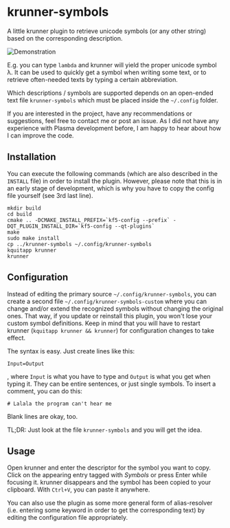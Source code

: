 # krunner-symbols

A little krunner plugin to retrieve unicode symbols (or any other string) based on the corresponding description.

![Demonstration](https://raw.githubusercontent.com/domschrei/krunner-symbols/master/demonstration.png)

E.g. you can type `lambda` and krunner will yield the proper unicode symbol λ. It can be used to quickly get a symbol when writing some text, or to retrieve often-needed texts by typing a certain abbreviation.

Which descriptions / symbols are supported depends on an open-ended text file `krunner-symbols` which must be placed inside the `~/.config` folder.

If you are interested in the project, have any recommendations or suggestions, feel free to contact me or post an issue. As I did not have any experience with Plasma development before, I am happy to hear about how I can improve the code.

## Installation

You can execute the following commands (which are also described in the `INSTALL` file) in order to install the plugin. However, please note that this is in an early stage of development, which is why you have to copy the config file yourself (see 3rd last line).
```
mkdir build
cd build
cmake .. -DCMAKE_INSTALL_PREFIX=`kf5-config --prefix` -DQT_PLUGIN_INSTALL_DIR=`kf5-config --qt-plugins`
make 
sudo make install
cp ../krunner-symbols ~/.config/krunner-symbols
kquitapp krunner
krunner
```

## Configuration

Instead of editing the primary source `~/.config/krunner-symbols`, you can create a second file `~/.config/krunner-symbols-custom` where you can change and/or extend the recognized symbols without changing the original ones. That way, if you update or reinstall this plugin, you won't lose your custom symbol definitions. Keep in mind that you will have to restart krunner (`kquitapp krunner && krunner`) for configuration changes to take effect.

The syntax is easy. Just create lines like this:

```Input=Output```

, where `Input` is what you have to type and `Output` is what you get when typing it. They can be entire sentences, or just single symbols. To insert a comment, you can do this: 

```# Lalala the program can't hear me```

Blank lines are okay, too.

TL;DR: Just look at the file `krunner-symbols` and you will get the idea.

## Usage

Open krunner and enter the descriptor for the symbol you want to copy. Click on the appearing entry tagged with *Symbols* or press Enter while focusing it. krunner disappears and the symbol has been copied to your clipboard. With `Ctrl+V`, you can paste it anywhere.

You can also use the plugin as some more general form of alias-resolver (i.e. entering some keyword in order to get the corresponding text) by editing the configuration file appropriately.
